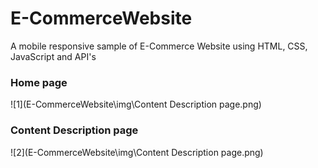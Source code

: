 # E-CommerceWebsite
 A mobile responsive sample of E-Commerce Website using HTML, CSS, JavaScript and API's
 
 
 
### Home page
![1](E-CommerceWebsite\img\Content Description page.png)



### Content Description page
![2](E-CommerceWebsite\img\Content Description page.png)


